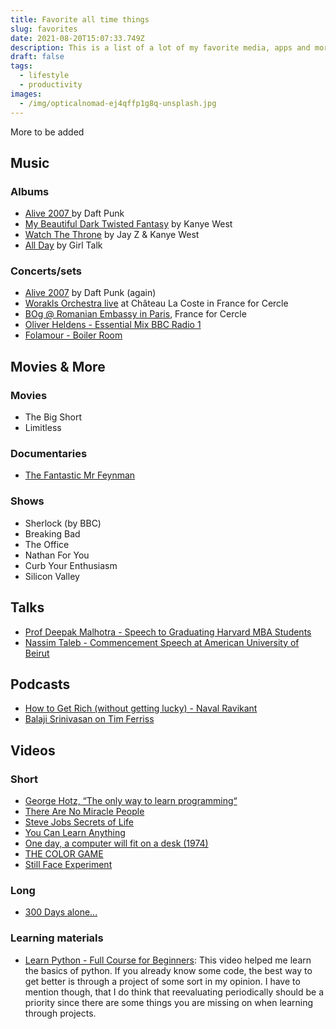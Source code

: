 ```yaml
---
title: Favorite all time things
slug: favorites
date: 2021-08-20T15:07:33.749Z
description: This is a list of a lot of my favorite media, apps and more.
draft: false
tags:
  - lifestyle
  - productivity
images:
  - /img/opticalnomad-ej4qffp1g8q-unsplash.jpg
---
```

More to be added

## Music

### Albums

* [Alive 2007 ](https://g.co/kgs/QtthUf)by Daft Punk
* [My Beautiful Dark Twisted Fantasy](https://g.co/kgs/S3k6F6) by Kanye West
* [Watch The Throne](https://g.co/kgs/RQ2qWC) by Jay Z & Kanye West
* [All Day](https://g.co/kgs/xdHjHh) by Girl Talk

### Concerts/sets

* [Alive 2007](https://youtu.be/QmR4zLcORNc) by Daft Punk (again)
* [Worakls Orchestra live](https://youtu.be/QRQwZDWz1Pw) at Château La Coste in France for Cercle
* [BOg @ Romanian Embassy in Paris](https://youtu.be/u6bCiuVb2Ps), France for Cercle
* [Oliver Heldens - Essential Mix BBC Radio 1](https://youtu.be/E8RR27ZN7IU)
* [Folamour - Boiler Room](https://youtu.be/wL-VMOGAhzE)

## Movies & More

### Movies

* The Big Short
* Limitless

### Documentaries

* [The Fantastic Mr Feynman](https://youtu.be/H9fjhQMsDW4)

### Shows

* Sherlock (by BBC)
* Breaking Bad
* The Office
* Nathan For You
* Curb Your Enthusiasm
* Silicon Valley

## Talks

* [Prof Deepak Malhotra - Speech to Graduating Harvard MBA Students](https://youtu.be/D73mm29XXAw)
* [Nassim Taleb - Commencement Speech at American University of Beirut](https://youtu.be/Fzmr3urk28I)

## Podcasts

* [How to Get Rich (without getting lucky) - Naval Ravikant](https://youtu.be/1-TZqOsVCNM)
* [Balaji Srinivasan on Tim Ferriss](https://youtu.be/eim8REOYLzA)

## Videos

### Short

* [George Hotz, “The only way to learn programming“](https://youtu.be/t32BNi3NEYA)
* [There Are No Miracle People](https://youtu.be/IIDLcaQVMqw)
* [Steve Jobs Secrets of Life](https://youtu.be/kYfNvmF0Bqw) 
* [You Can Learn Anything](https://youtu.be/beSsSAUf-oc)
* [One day, a computer will fit on a desk (1974)](https://youtu.be/sTdWQAKzESA)
* [THE COLOR GAME](https://youtu.be/tXZau5VIIvU)
* [Still Face Experiment](https://youtu.be/apzXGEbZht0)

### Long

* [300 Days alone...](https://youtu.be/leHb2hdCLqo)

### Learning materials

* [Learn Python - Full Course for Beginners](https://youtu.be/rfscVS0vtbw): This video helped me learn the basics of python. If you already know some code, the best way to get better is through a project of some sort in my opinion. I have to mention though, that I do think that reevaluating periodically should be a priority since there are some things you are missing on when learning through projects.